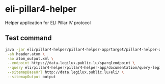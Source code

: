 # eli-pillar4-helper
Helper application for ELI Pillar IV protocol

## Test command

```sh
java -jar eli/pillar4-helper/pillar4-helper-app/target/pillar4-helper-app-1.0.4-onejar.jar sparql2pillar4 \
 -ah header.atom \
 -ao atom_output.xml \
 --endpoint https://data.legilux.public.lu/sparqlendpoint \
 --query eli/pillar4-helper/pillar4-helper-app/documentation/query-legilux.rq \
 --sitemapBaseUrl http://data.legilux.public.lu/eli/ \
 --sitemapOutput output
```